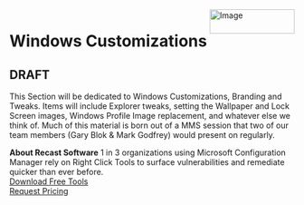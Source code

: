 <img style="float: right;" src="https://docs.recastsoftware.com/media/Recast-Logo-Dark_Horizontal_nav.png"  alt="Image" height="43" width="150">

# Windows Customizations

## **DRAFT**

This Section will be dedicated to Windows Customizations, Branding and Tweaks. Items will include Explorer tweaks, setting the Wallpaper and Lock Screen images, Windows Profile Image replacement, and whatever else we think of.  Much of this material is born out of a MMS session that two of our team members (Gary Blok & Mark Godfrey) would present on regularly.



**About Recast Software**
1 in 3 organizations using Microsoft Configuration Manager rely on Right Click Tools to surface vulnerabilities and remediate quicker than ever before.  
[Download Free Tools](https://www.recastsoftware.com/?utm_source=cmdocs&utm_medium=referral&utm_campaign=cmdocs#formarea)  
[Request Pricing](https://www.recastsoftware.com/pricing?utm_source=cmdocs&utm_medium=referral&utm_campaign=cmdocs)
